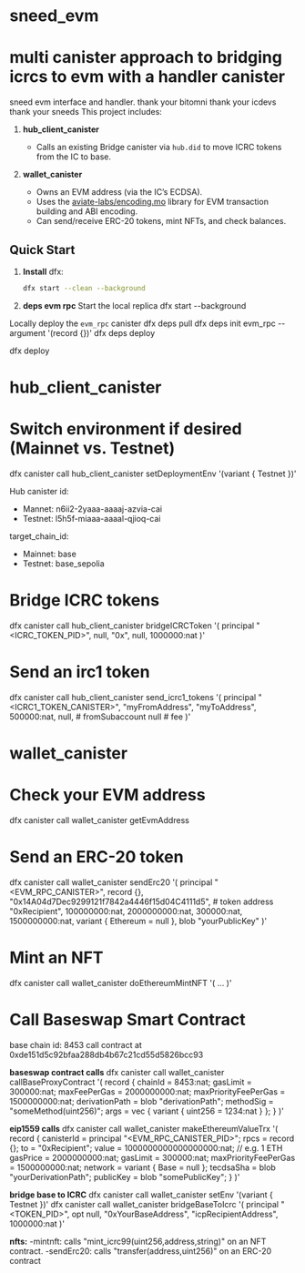 # sneed_evm
# multi canister approach to bridging icrcs to evm with a handler canister
sneed evm interface and handler.
thank your bitomni 
thank your icdevs
thank your sneeds
This project includes:

1. **hub_client_canister**  
   - Calls an existing Bridge canister via `hub.did` to move ICRC tokens from the IC to base.

2. **wallet_canister**  
   - Owns an EVM address (via the IC’s ECDSA).
   - Uses the [aviate-labs/encoding.mo](https://github.com/aviate-labs/encoding.mo) library for EVM transaction building and ABI encoding.
   - Can send/receive ERC-20 tokens, mint NFTs, and check balances.

## Quick Start

1. **Install** dfx:
   ```bash
   dfx start --clean --background

2. **deps evm rpc**
    Start the local replica
dfx start --background

Locally deploy the `evm_rpc` canister
dfx deps pull
dfx deps init evm_rpc --argument '(record {})'
dfx deps deploy

dfx deploy

# hub_client_canister
# Switch environment if desired (Mainnet vs. Testnet)
dfx canister call hub_client_canister setDeploymentEnv '(variant { Testnet })'

Hub canister id: 
- Mannet: n6ii2-2yaaa-aaaaj-azvia-cai
- Testnet:  l5h5f-miaaa-aaaal-qjioq-cai

target_chain_id: 
- Mainnet: base
- Testnet: base_sepolia

# Bridge ICRC tokens
dfx canister call hub_client_canister bridgeICRCToken '(
  principal "<ICRC_TOKEN_PID>",
  null,
  "0x<YourWalletCanisterEvmAddr>",
  null,
  1000000:nat
)'

# Send an irc1 token
dfx canister call hub_client_canister send_icrc1_tokens '(
  principal "<ICRC1_TOKEN_CANISTER>",
  "myFromAddress",
  "myToAddress",
  500000:nat,
  null,               # fromSubaccount
  null                # fee
)'

# wallet_canister
# Check your EVM address 
dfx canister call wallet_canister getEvmAddress

# Send an ERC-20 token 
dfx canister call wallet_canister sendErc20 '(
  principal "<EVM_RPC_CANISTER>",
  record {},
  "0x14A04d7Dec9299121f7842a4446f15d04C4111d5",  # token address
  "0xRecipient",
  100000000:nat,
  2000000000:nat,
  300000:nat,
  1500000000:nat,
  variant { Ethereum = null },
  blob "yourPublicKey"
)'

# Mint an NFT
dfx canister call wallet_canister doEthereumMintNFT '( ... )'

# Call Baseswap Smart Contract
base chain id: 8453
call contract at 0xde151d5c92bfaa288db4b67c21cd55d5826bcc93

**baseswap contract calls**
dfx canister call wallet_canister callBaseProxyContract '(
  record {
    chainId = 8453:nat;
    gasLimit = 300000:nat;
    maxFeePerGas = 2000000000:nat;
    maxPriorityFeePerGas = 1500000000:nat;
    derivationPath = blob "derivationPath";
    methodSig = "someMethod(uint256)";
    args = vec { variant { uint256 = 1234:nat } };
  }
)'

**eip1559 calls**
dfx canister call wallet_canister makeEthereumValueTrx '(
  record {
    canisterId = principal "<EVM_RPC_CANISTER_PID>";
    rpcs = record {};
    to = "0xRecipient";
    value = 1000000000000000000:nat; // e.g. 1 ETH
    gasPrice = 2000000000:nat;
    gasLimit = 300000:nat;
    maxPriorityFeePerGas = 1500000000:nat;
    network = variant { Base = null };
    tecdsaSha = blob "yourDerivationPath";
    publicKey = blob "somePublicKey";
  }
)'

**bridge base to ICRC**
dfx canister call wallet_canister setEnv '(variant { Testnet })'
dfx canister call wallet_canister bridgeBaseToIcrc '(
  principal "<TOKEN_PID>",
  opt null,
  "0xYourBaseAddress",
  "icpRecipientAddress",
  1000000:nat
)'

**nfts:**
-mintnft: calls "mint_icrc99(uint256,address,string)" on an NFT contract.
-sendErc20: calls "transfer(address,uint256)" on an ERC-20 contract





